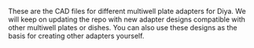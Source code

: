 These are the CAD files for different multiwell plate adapters for Diya. We will keep on updating the repo with new adapter designs compatible with other multiwell plates or dishes. You can also use these designs as the basis for creating other adapters yourself.
